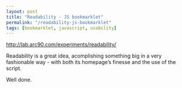 ```yaml
---
layout: post
title: "Readability - JS bookmarklet"
permalink: "/readability-js-bookmarklet"
tags: [bookmarklet, javascript, usability]
---
```


<a href="http://lab.arc90.com/experiments/readability/">http://lab.arc90.com/experiments/readability/</a>

Readability is a great idea, acomplishing something big in a very fashionable way - with both its homepage’s finesse and the use of the script.

Well done.
